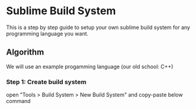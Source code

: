 # Sublime Build System
This is a step by step guide to setup your own sublime build system for any programming language you want.

## Algorithm
We will use an example progamming language (our old school: C++)
### Step 1: Create build system
open "Tools > Build System > New Build System" and copy-paste below command
    

